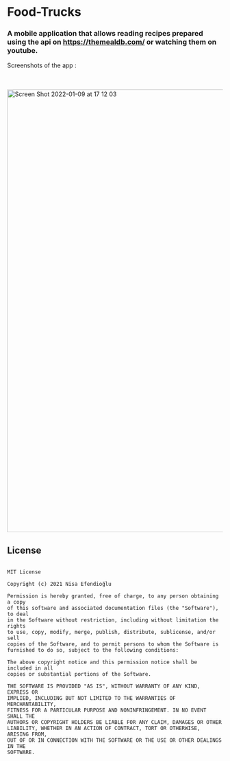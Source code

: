 # Food-Trucks

### A mobile application that allows reading recipes prepared using the api on https://themealdb.com/ or watching them on youtube. 

Screenshots of the app :
<br><br><br>

<img width="1031" alt="Screen Shot 2022-01-09 at 17 12 03" src="https://user-images.githubusercontent.com/48391281/148686279-6d75d8f2-5a83-4366-bf60-6540518184f9.png">


## License
```

MIT License

Copyright (c) 2021 Nisa Efendioğlu

Permission is hereby granted, free of charge, to any person obtaining a copy
of this software and associated documentation files (the "Software"), to deal
in the Software without restriction, including without limitation the rights
to use, copy, modify, merge, publish, distribute, sublicense, and/or sell
copies of the Software, and to permit persons to whom the Software is
furnished to do so, subject to the following conditions:

The above copyright notice and this permission notice shall be included in all
copies or substantial portions of the Software.

THE SOFTWARE IS PROVIDED "AS IS", WITHOUT WARRANTY OF ANY KIND, EXPRESS OR
IMPLIED, INCLUDING BUT NOT LIMITED TO THE WARRANTIES OF MERCHANTABILITY,
FITNESS FOR A PARTICULAR PURPOSE AND NONINFRINGEMENT. IN NO EVENT SHALL THE
AUTHORS OR COPYRIGHT HOLDERS BE LIABLE FOR ANY CLAIM, DAMAGES OR OTHER
LIABILITY, WHETHER IN AN ACTION OF CONTRACT, TORT OR OTHERWISE, ARISING FROM,
OUT OF OR IN CONNECTION WITH THE SOFTWARE OR THE USE OR OTHER DEALINGS IN THE
SOFTWARE.

